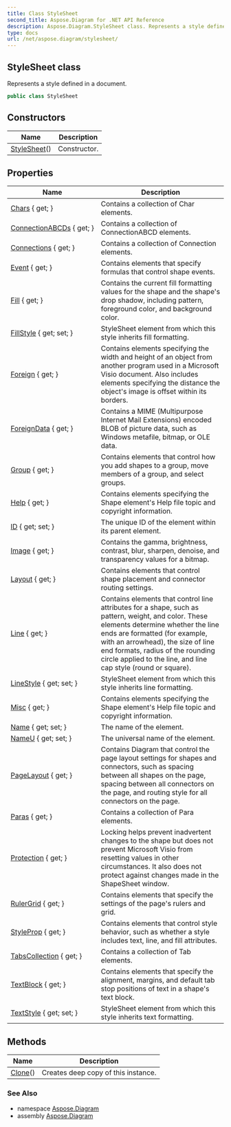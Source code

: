 ```yaml
---
title: Class StyleSheet
second_title: Aspose.Diagram for .NET API Reference
description: Aspose.Diagram.StyleSheet class. Represents a style defined in a document
type: docs
url: /net/aspose.diagram/stylesheet/
---
```

## StyleSheet class

Represents a style defined in a document.

```csharp
public class StyleSheet
```

## Constructors

| Name | Description |
| --- | --- |
| [StyleSheet](stylesheet/)() | Constructor. |

## Properties

| Name | Description |
| --- | --- |
| [Chars](../../aspose.diagram/stylesheet/chars/) { get; } | Contains a collection of Char elements. |
| [ConnectionABCDs](../../aspose.diagram/stylesheet/connectionabcds/) { get; } | Contains a collection of ConnectionABCD elements. |
| [Connections](../../aspose.diagram/stylesheet/connections/) { get; } | Contains a collection of Connection elements. |
| [Event](../../aspose.diagram/stylesheet/event/) { get; } | Contains elements that specify formulas that control shape events. |
| [Fill](../../aspose.diagram/stylesheet/fill/) { get; } | Contains the current fill formatting values for the shape and the shape's drop shadow, including pattern, foreground color, and background color. |
| [FillStyle](../../aspose.diagram/stylesheet/fillstyle/) { get; set; } | StyleSheet element from which this style inherits fill formatting. |
| [Foreign](../../aspose.diagram/stylesheet/foreign/) { get; } | Contains elements specifying the width and height of an object from another program used in a Microsoft Visio document. Also includes elements specifying the distance the object's image is offset within its borders. |
| [ForeignData](../../aspose.diagram/stylesheet/foreigndata/) { get; } | Contains a MIME (Multipurpose Internet Mail Extensions) encoded BLOB of picture data, such as Windows metafile, bitmap, or OLE data. |
| [Group](../../aspose.diagram/stylesheet/group/) { get; } | Contains elements that control how you add shapes to a group, move members of a group, and select groups. |
| [Help](../../aspose.diagram/stylesheet/help/) { get; } | Contains elements specifying the Shape element's Help file topic and copyright information. |
| [ID](../../aspose.diagram/stylesheet/id/) { get; set; } | The unique ID of the element within its parent element. |
| [Image](../../aspose.diagram/stylesheet/image/) { get; } | Contains the gamma, brightness, contrast, blur, sharpen, denoise, and transparency values for a bitmap. |
| [Layout](../../aspose.diagram/stylesheet/layout/) { get; } | Contains elements that control shape placement and connector routing settings. |
| [Line](../../aspose.diagram/stylesheet/line/) { get; } | Contains elements that control line attributes for a shape, such as pattern, weight, and color. These elements determine whether the line ends are formatted (for example, with an arrowhead), the size of line end formats, radius of the rounding circle applied to the line, and line cap style (round or square). |
| [LineStyle](../../aspose.diagram/stylesheet/linestyle/) { get; set; } | StyleSheet element from which this style inherits line formatting. |
| [Misc](../../aspose.diagram/stylesheet/misc/) { get; } | Contains elements specifying the Shape element's Help file topic and copyright information. |
| [Name](../../aspose.diagram/stylesheet/name/) { get; set; } | The name of the element. |
| [NameU](../../aspose.diagram/stylesheet/nameu/) { get; set; } | The universal name of the element. |
| [PageLayout](../../aspose.diagram/stylesheet/pagelayout/) { get; } | Contains Diagram that control the page layout settings for shapes and connectors, such as spacing between all shapes on the page, spacing between all connectors on the page, and routing style for all connectors on the page. |
| [Paras](../../aspose.diagram/stylesheet/paras/) { get; } | Contains a collection of Para elements. |
| [Protection](../../aspose.diagram/stylesheet/protection/) { get; } | Locking helps prevent inadvertent changes to the shape but does not prevent Microsoft Visio from resetting values in other circumstances. It also does not protect against changes made in the ShapeSheet window. |
| [RulerGrid](../../aspose.diagram/stylesheet/rulergrid/) { get; } | Contains elements that specify the settings of the page's rulers and grid. |
| [StyleProp](../../aspose.diagram/stylesheet/styleprop/) { get; } | Contains elements that control style behavior, such as whether a style includes text, line, and fill attributes. |
| [TabsCollection](../../aspose.diagram/stylesheet/tabscollection/) { get; } | Contains a collection of Tab elements. |
| [TextBlock](../../aspose.diagram/stylesheet/textblock/) { get; } | Contains elements that specify the alignment, margins, and default tab stop positions of text in a shape's text block. |
| [TextStyle](../../aspose.diagram/stylesheet/textstyle/) { get; set; } | StyleSheet element from which this style inherits text formatting. |

## Methods

| Name | Description |
| --- | --- |
| [Clone](../../aspose.diagram/stylesheet/clone/)() | Creates deep copy of this instance. |

### See Also

* namespace [Aspose.Diagram](../../aspose.diagram/)
* assembly [Aspose.Diagram](../../)


